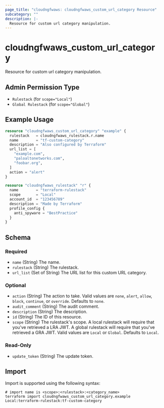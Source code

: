 ```yaml
---
page_title: "cloudngfwaws: cloudngfwaws_custom_url_category Resource"
subcategory: ""
description: |-
  Resource for custom url category manipulation.
---
```


# cloudngfwaws_custom_url_category

Resource for custom url category manipulation.


## Admin Permission Type

* `Rulestack` (for `scope="Local"`)
* `Global Rulestack` (for `scope="Global"`)


## Example Usage

```terraform
resource "cloudngfwaws_custom_url_category" "example" {
  rulestack   = cloudngfwaws_rulestack.r.name
  name        = "tf-custom-category"
  description = "Also configured by Terraform"
  url_list = [
    "example.com",
    "paloaltonetworks.com",
    "foobar.org",
  ]
  action = "alert"
}

resource "cloudngfwaws_rulestack" "r" {
  name        = "terraform-rulestack"
  scope       = "Local"
  account_id  = "123456789"
  description = "Made by Terraform"
  profile_config {
    anti_spyware = "BestPractice"
  }
}
```


<!-- schema generated by tfplugindocs -->
## Schema

### Required

- `name` (String) The name.
- `rulestack` (String) The rulestack.
- `url_list` (Set of String) The URL list for this custom URL category.

### Optional

- `action` (String) The action to take. Valid values are `none`, `alert`, `allow`, `block`, `continue`, or `override`. Defaults to `none`.
- `audit_comment` (String) The audit comment.
- `description` (String) The description.
- `id` (String) The ID of this resource.
- `scope` (String) The rulestack's scope. A local rulestack will require that you've retrieved a LRA JWT. A global rulestack will require that you've retrieved a GRA JWT. Valid values are `Local` or `Global`. Defaults to `Local`.

### Read-Only

- `update_token` (String) The update token.


## Import

Import is supported using the following syntax:

```shell
# import name is <scope>:<rulestack>:<category_name>
terraform import cloudngfwaws_custom_url_category.example Local:terraform-rulestack:tf-custom-category
```
